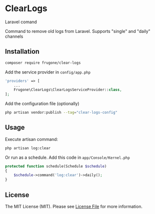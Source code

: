 # ClearLogs
Laravel comand 

Command to remove old logs from Laravel. Supports "single" and "daily" channels

## Installation
``` sh
composer require frugone/clear-logs
```

Add the service provider in `config/app.php`
```php
'providers' => [
    ...
    Frugone\ClearLogs\ClearLogsServiceProvider::class,
];
```
Add the configuration file (optionally)
``` sh
php artisan vendor:publish --tag="clear-logs-config"
```

## Usage
Execute artisan command:
``` sh
php artisan log:clear
``` 

Or run as a schedule.  Add this code in `app/Console/Kernel.php`

``` php
protected function schedule(Schedule $schedule)
{
    $schedule->command('log:clear')->daily();
}
```

## License

The MIT License (MIT). Please see [License File](LICENSE.md) for more information.

